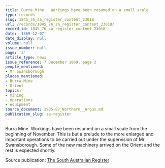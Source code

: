 ```yaml
---
title: Burra Mine.  Workings have been resumed on a small scale
type: records
slug: 1845_76_sa_register_content_23018
url: /records/1845_76_sa_register_content_23018/
record_id: 1845_76_sa_register_content_23018
date: '1869-12-07'
date_display: null
volume: null
issue_number: null
page: '3'
article_type: news
issue_reference: 7 December 1869, page 3
people_mentioned:
- Mr Swansborough
places_mentioned:
- Burra Mine
- Orient
topics:
- mining
- operations
- equipment
source_document: 1985-87_Northern__Argus.md
publication_slug: sa-register
---
```


Burra Mine.  Workings have been resumed on a small scale from the beginning of November.  This is but a prelude to the more enlarged and important operations to be carried out under the supervision of Mr Swansborough.  Some of the new machinery arrived on the Orient and the rest is expected shortly.

Source publication: [The South Australian Register](/publications/sa-register/)
